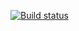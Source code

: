 [![Build status](https://ci.appveyor.com/api/projects/status/l5wgorclokduee7n?svg=true)](https://ci.appveyor.com/project/viktoria-sap/appibank)